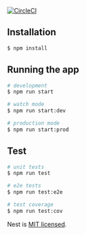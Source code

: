 [![CircleCI](https://dl.circleci.com/status-badge/img/gh/EssamEid614/devops-nanodegree-captsone/tree/main.svg?style=svg)](https://dl.circleci.com/status-badge/redirect/gh/EssamEid614/devops-nanodegree-captsone/tree/main)
## Installation

```bash
$ npm install
```

## Running the app

```bash
# development
$ npm run start

# watch mode
$ npm run start:dev

# production mode
$ npm run start:prod
```

## Test

```bash
# unit tests
$ npm run test

# e2e tests
$ npm run test:e2e

# test coverage
$ npm run test:cov
```

Nest is [MIT licensed](LICENSE).
